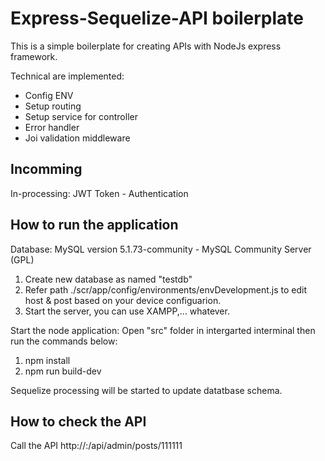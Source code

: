 # Express-Sequelize-API boilerplate
This is a simple boilerplate for creating APIs with NodeJs express framework.

Technical are implemented:
 - Config ENV
 - Setup routing
 - Setup service for controller
 - Error handler
 - Joi validation middleware

## Incomming
In-processing: JWT Token - Authentication

## How to run the application

Database: MySQL version 5.1.73-community - MySQL Community Server (GPL)
 1) Create new database as named "testdb"
 2) Refer path ./scr/app/config/environments/envDevelopment.js to edit host & post based on your device configuarion.
 3) Start the server, you can use XAMPP,... whatever.

Start the node application: Open "src" folder in intergarted interminal then run the commands below:
 1) npm install
 2) npm run build-dev

Sequelize processing will be started to update datatbase schema.

## How to check the API
Call the API http://<hostAddress>:<portNumber>/api/admin/posts/111111